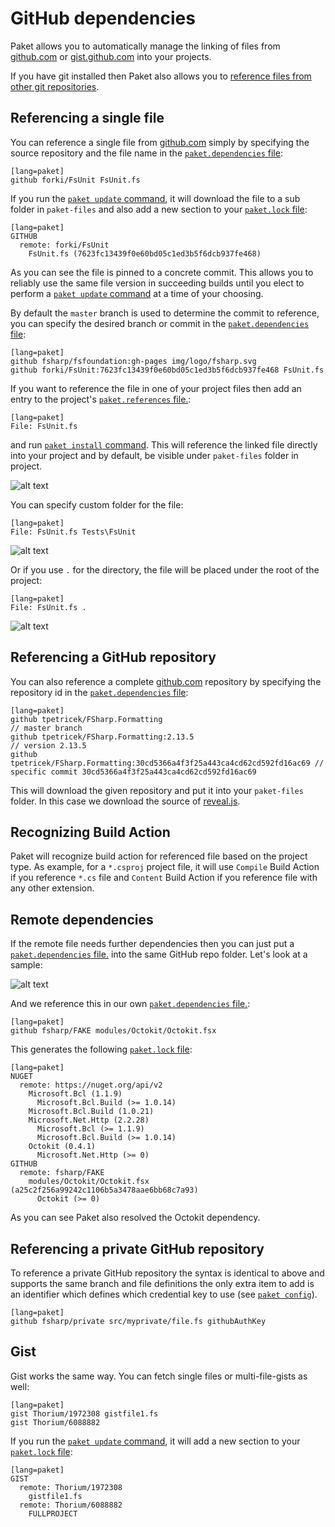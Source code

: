 # GitHub dependencies

Paket allows you to automatically manage the linking of files from [github.com](http://www.github.com) or [gist.github.com](https://gist.github.com/) into your projects.


If you have git installed then Paket also allows you to [reference files from other git repositories](git-dependencies.html).

## Referencing a single file

You can reference a single file from [github.com](http://www.github.com) simply by specifying the source repository and the file name in the [`paket.dependencies` file](dependencies-file.html):

    [lang=paket]
    github forki/FsUnit FsUnit.fs

If you run the [`paket update` command](paket-update.html), it will download the file to a sub folder in ``paket-files`` and also add a new section to your [`paket.lock` file](lock-file.html):

    [lang=paket]
    GITHUB
      remote: forki/FsUnit
        FsUnit.fs (7623fc13439f0e60bd05c1ed3b5f6dcb937fe468)

As you can see the file is pinned to a concrete commit. This allows you to reliably use the same file version in succeeding builds until you elect to perform a [`paket update` command](paket-update.html) at a time of your choosing.

By default the `master` branch is used to determine the commit to reference, you can specify the desired branch or commit in the [`paket.dependencies` file](dependencies-file.html):

    [lang=paket]
    github fsharp/fsfoundation:gh-pages img/logo/fsharp.svg
    github forki/FsUnit:7623fc13439f0e60bd05c1ed3b5f6dcb937fe468 FsUnit.fs

If you want to reference the file in one of your project files then add an entry to the project's [`paket.references` file.](references-files.html):

    [lang=paket]
    File: FsUnit.fs

and run [`paket install` command](paket-install.html). This will reference the linked file directly into your project and by default, be visible under ``paket-files`` folder in project.

![alt text](img/github_ref_default_link.png "GitHub file referenced in project with default link")

You can specify custom folder for the file:

    [lang=paket]
    File: FsUnit.fs Tests\FsUnit

![alt text](img/github_ref_custom_link.png "GitHub file referenced in project with custom link")

Or if you use ``.`` for the directory, the file will be placed under the root of the project:

    [lang=paket]
    File: FsUnit.fs .

![alt text](img/github_ref_root.png "GitHub file referenced in project under root of project")

## Referencing a GitHub repository

You can also reference a complete [github.com](http://www.github.com) repository by specifying the repository id in the [`paket.dependencies` file](dependencies-file.html):

    [lang=paket]
    github tpetricek/FSharp.Formatting                                         // master branch
    github tpetricek/FSharp.Formatting:2.13.5                                  // version 2.13.5
    github tpetricek/FSharp.Formatting:30cd5366a4f3f25a443ca4cd62cd592fd16ac69 // specific commit 30cd5366a4f3f25a443ca4cd62cd592fd16ac69  

This will download the given repository and put it into your `paket-files` folder. In this case we download the source of [reveal.js](http://lab.hakim.se/reveal-js/#/).

## Recognizing Build Action

Paket will recognize build action for referenced file based on the project type.
As example, for a ``*.csproj`` project file, it will use ``Compile`` Build Action if you reference ``*.cs`` file
and ``Content`` Build Action if you reference file with any other extension.

## Remote dependencies

If the remote file needs further dependencies then you can just put a [`paket.dependencies` file.](dependencies-file.html) into the same GitHub repo folder.
Let's look at a sample:

![alt text](img/octokit-module.png "Octokit module")

And we reference this in our own [`paket.dependencies` file.](dependencies-file.html):

    [lang=paket]
    github fsharp/FAKE modules/Octokit/Octokit.fsx


This generates the following [`paket.lock` file](lock-file.html):

    [lang=paket]
	NUGET
	  remote: https://nuget.org/api/v2
		Microsoft.Bcl (1.1.9)
		  Microsoft.Bcl.Build (>= 1.0.14)
		Microsoft.Bcl.Build (1.0.21)
		Microsoft.Net.Http (2.2.28)
		  Microsoft.Bcl (>= 1.1.9)
		  Microsoft.Bcl.Build (>= 1.0.14)
		Octokit (0.4.1)
		  Microsoft.Net.Http (>= 0)
	GITHUB
	  remote: fsharp/FAKE
		modules/Octokit/Octokit.fsx (a25c2f256a99242c1106b5a3478aae6bb68c7a93)
		  Octokit (>= 0)

As you can see Paket also resolved the Octokit dependency.

## Referencing a private GitHub repository

To reference a private GitHub repository the syntax is identical to
above and supports the same branch and file definitions the only extra
item to add is an identifier which defines which credential key to
use (see [`paket config`](paket-config.html)).

    [lang=paket]
    github fsharp/private src/myprivate/file.fs githubAuthKey

## Gist

Gist works the same way. You can fetch single files or multi-file-gists as well:

    [lang=paket]
    gist Thorium/1972308 gistfile1.fs
    gist Thorium/6088882

If you run the [`paket update` command](paket-update.html), it will add a new section to your [`paket.lock` file](lock-file.html):

    [lang=paket]
    GIST
      remote: Thorium/1972308
        gistfile1.fs
      remote: Thorium/6088882
        FULLPROJECT
